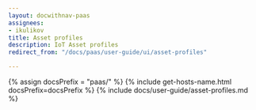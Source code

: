 ```yaml
---
layout: docwithnav-paas
assignees:
- ikulikov
title: Asset profiles
description: IoT Asset profiles
redirect_from: "/docs/paas/user-guide/ui/asset-profiles"

---
```


{% assign docsPrefix = "paas/" %}
{% include get-hosts-name.html docsPrefix=docsPrefix %}
{% include docs/user-guide/asset-profiles.md %}
